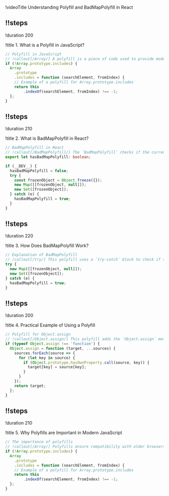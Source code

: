 !videoTitle Understanding Polyfill and BadMapPolyfill in React

## !!steps
!duration 200

!title 1. What is a Polyfill in JavaScript?

```ts ! react/source-code
// Polyfill in JavaScript
// !callout[/Array/] A polyfill is a piece of code used to provide modern functionality on older browsers that do not natively support it.
if (!Array.prototype.includes) {
  Array
    .prototype
    .includes = function (searchElement, fromIndex) {
    // Example of a polyfill for Array.prototype.includes
    return this
        .indexOf(searchElement, fromIndex) !== -1;
  };
}
```

## !!steps
!duration 210

!title 2. What is BadMapPolyfill in React?

```ts ! react/src/BadMapPolyfill.js
// BadMapPolyfill in React
// !callout[/BadMapPolyfill/] The `BadMapPolyfill` checks if the current environment has a bad implementation of `Map` or `Set`. 
export let hasBadMapPolyfill: boolean;

if (__DEV__) {
  hasBadMapPolyfill = false;
  try {
    const frozenObject = Object.freeze({});
    new Map([[frozenObject, null]]);
    new Set([frozenObject]);
  } catch (e) {
    hasBadMapPolyfill = true;
  }
}
```

## !!steps
!duration 220

!title 3. How Does BadMapPolyfill Work?

```ts ! react/src/BadMapPolyfill.js
// Explanation of BadMapPolyfill
// !callout[/try/] This polyfill uses a `try-catch` block to check if the `Map` and `Set` constructors work properly. If they don't, it flags `hasBadMapPolyfill` as true.
try {
  new Map([[frozenObject, null]]);
  new Set([frozenObject]);
} catch (e) {
  hasBadMapPolyfill = true;
}
```

## !!steps
!duration 200

!title 4. Practical Example of Using a Polyfill

```ts ! javascript/polyfill-example.js
// Polyfill for Object.assign
// !callout[/Object.assign/] This polyfill adds the `Object.assign` method for environments that do not support it.
if (typeof Object.assign !== 'function') {
  Object.assign = function (target, ...sources) {
    sources.forEach(source => {
      for (let key in source) {
        if (Object.prototype.hasOwnProperty.call(source, key)) {
          target[key] = source[key];
        }
      }
    });
    return target;
  };
}
```

## !!steps

!duration 210

!title 5. Why Polyfills are Important in Modern JavaScript

```ts ! modern-js-polyfills
// The importance of polyfills
// !callout[/Array/] Polyfills ensure compatibility with older browsers that do not support the latest ECMAScript features, helping developers maintain functionality across environments.
if (!Array.prototype.includes) {
  Array
    .prototype
    .includes = function (searchElement, fromIndex) {
    // Example of a polyfill for Array.prototype.includes
    return this
        .indexOf(searchElement, fromIndex) !== -1;
  };
}
```